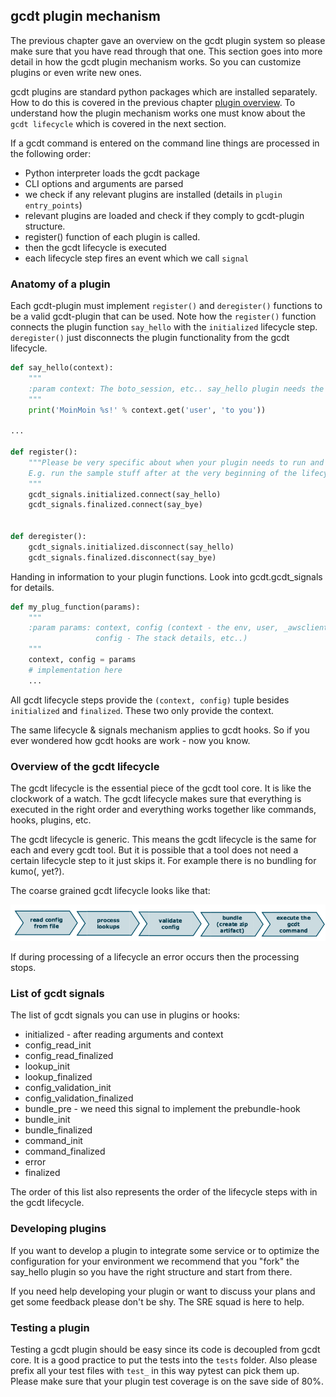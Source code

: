 ## gcdt plugin mechanism

The previous chapter gave an overview on the gcdt plugin system so please make sure that you have read through that one. This section goes into more detail in how the gcdt plugin mechanism works. So you can customize plugins or even write new ones.

gcdt plugins are standard python packages which are installed separately. How to do this is covered in the previous chapter [plugin overview](http://gcdt.readthedocs.io/en/latest/gcdt_plugins/10_overview.html). To understand how the plugin mechanism works one must know about the `gcdt lifecycle` which is covered in the next section.

If a gcdt command is entered on the command line things are processed in the following order:

* Python interpreter loads the gcdt package
* CLI options and arguments are parsed
* we check if any relevant plugins are installed (details in `plugin entry_points`)
* relevant plugins are loaded and check if they comply to gcdt-plugin structure.
* register() function of each plugin is called.
* then the gcdt lifecycle is executed
* each lifecycle step fires an event which we call `signal`


### Anatomy of a plugin

Each gcdt-plugin must implement `register()` and `deregister()` functions to be a valid gcdt-plugin that can be used. Note how the `register()` function connects the plugin function `say_hello` with the `initialized` lifecycle step. `deregister()` just disconnects the plugin functionality from the gcdt lifecycle.

``` python
def say_hello(context):
    """
    :param context: The boto_session, etc.. say_hello plugin needs the 'user'
    """
    print('MoinMoin %s!' % context.get('user', 'to you'))

...

def register():
    """Please be very specific about when your plugin needs to run and why.
    E.g. run the sample stuff after at the very beginning of the lifecycle
    """
    gcdt_signals.initialized.connect(say_hello)
    gcdt_signals.finalized.connect(say_bye)


def deregister():
    gcdt_signals.initialized.disconnect(say_hello)
    gcdt_signals.finalized.disconnect(say_bye)
```

Handing in information to your plugin functions. Look into gcdt.gcdt_signals for details.

``` python
def my_plug_function(params):
    """
    :param params: context, config (context - the env, user, _awsclient, etc..
                   config - The stack details, etc..)
    """
    context, config = params
    # implementation here
    ...
```

All gcdt lifecycle steps provide the `(context, config)` tuple besides `initialized` and `finalized`. These two only provide the context.

The same lifecycle & signals mechanism applies to gcdt hooks. So if you ever wondered how gcdt hooks are work - now you know.


### Overview of the gcdt lifecycle

The gcdt lifecycle is the essential piece of the gcdt tool core. It is like the clockwork of a watch. The gcdt lifecycle makes sure that everything is executed in the right order and everything works together like commands, hooks, plugins, etc.

The gcdt lifecycle is generic. This means the gcdt lifecycle is the same for each and every gcdt tool. But it is possible that a tool does not need a certain lifecycle step to it just skips it. For example there is no bundling for kumo(, yet?).

The coarse grained gcdt lifecycle looks like that:

![gcdt_lifecycle](/docs/_static/images/gcdt_lifecycle.png)

If during processing of a lifecycle an error occurs then the processing stops.


### List of gcdt signals

The list of gcdt signals you can use in plugins or hooks:

* initialized - after reading arguments and context
* config_read_init
* config_read_finalized
* lookup_init
* lookup_finalized
* config_validation_init
* config_validation_finalized
* bundle_pre - we need this signal to implement the prebundle-hook
* bundle_init
* bundle_finalized
* command_init
* command_finalized
* error
* finalized

The order of this list also represents the order of the lifecycle steps with in the gcdt lifecycle.


### Developing plugins

If you want to develop a plugin to integrate some service or to optimize the configuration for your environment we recommend that you "fork" the say_hello plugin so you have the right structure and start from there.

If you need help developing your plugin or want to discuss your plans and get some feedback please don't be shy. The SRE squad is here to help.


### Testing a plugin

Testing a gcdt plugin should be easy since its code is decoupled from gcdt core. It is a good practice to put the tests into the `tests` folder. Also please prefix all your test files with `test_` in this way pytest can pick them up.
Please make sure that your plugin test coverage is on the save side of 80%.
